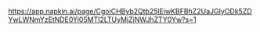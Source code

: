 https://app.napkin.ai/page/CgoiCHByb2Qtb25lEiwKBFBhZ2UaJGIyODk5ZDYwLWNmYzEtNDE0Yi05MTI2LTUyMjZjNWJhZTY0Yw?s=1